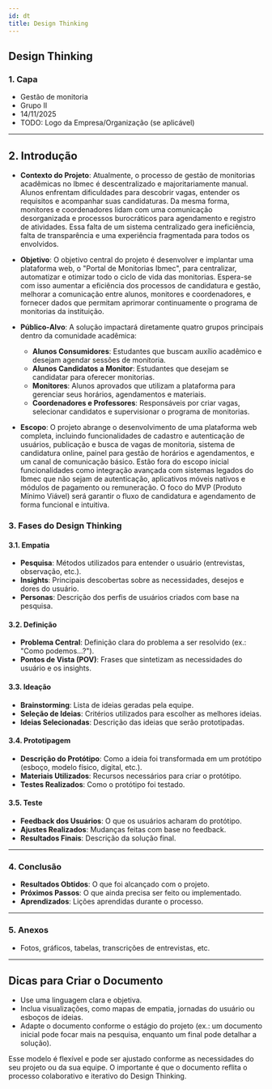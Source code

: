 ```yaml
---
id: dt
title: Design Thinking
---
```


## **Design Thinking**

### **1. Capa**

- Gestão de monitoria
- Grupo II
- 14/11/2025
- TODO: Logo da Empresa/Organização (se aplicável)

---

## 2. Introdução

* **Contexto do Projeto**: Atualmente, o processo de gestão de monitorias acadêmicas no Ibmec é descentralizado e majoritariamente manual. Alunos enfrentam dificuldades para descobrir vagas, entender os requisitos e acompanhar suas candidaturas. Da mesma forma, monitores e coordenadores lidam com uma comunicação desorganizada e processos burocráticos para agendamento e registro de atividades. Essa falta de um sistema centralizado gera ineficiência, falta de transparência e uma experiência fragmentada para todos os envolvidos.

* **Objetivo**: O objetivo central do projeto é desenvolver e implantar uma plataforma web, o "Portal de Monitorias Ibmec", para centralizar, automatizar e otimizar todo o ciclo de vida das monitorias. Espera-se com isso aumentar a eficiência dos processos de candidatura e gestão, melhorar a comunicação entre alunos, monitores e coordenadores, e fornecer dados que permitam aprimorar continuamente o programa de monitorias da instituição.

* **Público-Alvo**: A solução impactará diretamente quatro grupos principais dentro da comunidade acadêmica:
    - **Alunos Consumidores**: Estudantes que buscam auxílio acadêmico e desejam agendar sessões de monitoria.
    - **Alunos Candidatos a Monitor**: Estudantes que desejam se candidatar para oferecer monitorias.
    - **Monitores**: Alunos aprovados que utilizam a plataforma para gerenciar seus horários, agendamentos e materiais.
    - **Coordenadores e Professores**: Responsáveis por criar vagas, selecionar candidatos e supervisionar o programa de monitorias.

* **Escopo**: O projeto abrange o desenvolvimento de uma plataforma web completa, incluindo funcionalidades de cadastro e autenticação de usuários, publicação e busca de vagas de monitoria, sistema de candidatura online, painel para gestão de horários e agendamentos, e um canal de comunicação básico. Estão fora do escopo inicial funcionalidades como integração avançada com sistemas legados do Ibmec que não sejam de autenticação, aplicativos móveis nativos e módulos de pagamento ou remuneração. O foco do MVP (Produto Mínimo Viável) será garantir o fluxo de candidatura e agendamento de forma funcional e intuitiva.

### **3. Fases do Design Thinking**

#### **3.1. Empatia**

- **Pesquisa**: Métodos utilizados para entender o usuário (entrevistas, observação, etc.).
- **Insights**: Principais descobertas sobre as necessidades, desejos e dores do usuário.
- **Personas**: Descrição dos perfis de usuários criados com base na pesquisa.

#### **3.2. Definição**

- **Problema Central**: Definição clara do problema a ser resolvido (ex.: "Como podemos...?").
- **Pontos de Vista (POV)**: Frases que sintetizam as necessidades do usuário e os insights.

#### **3.3. Ideação**

- **Brainstorming**: Lista de ideias geradas pela equipe.
- **Seleção de Ideias**: Critérios utilizados para escolher as melhores ideias.
- **Ideias Selecionadas**: Descrição das ideias que serão prototipadas.

#### **3.4. Prototipagem**

- **Descrição do Protótipo**: Como a ideia foi transformada em um protótipo (esboço, modelo físico, digital, etc.).
- **Materiais Utilizados**: Recursos necessários para criar o protótipo.
- **Testes Realizados**: Como o protótipo foi testado.

#### **3.5. Teste**

- **Feedback dos Usuários**: O que os usuários acharam do protótipo.
- **Ajustes Realizados**: Mudanças feitas com base no feedback.
- **Resultados Finais**: Descrição da solução final.

---

### **4. Conclusão**

- **Resultados Obtidos**: O que foi alcançado com o projeto.
- **Próximos Passos**: O que ainda precisa ser feito ou implementado.
- **Aprendizados**: Lições aprendidas durante o processo.

---

### **5. Anexos**

- Fotos, gráficos, tabelas, transcrições de entrevistas, etc.

---

## **Dicas para Criar o Documento**

- Use uma linguagem clara e objetiva.
- Inclua visualizações, como mapas de empatia, jornadas do usuário ou esboços de ideias.
- Adapte o documento conforme o estágio do projeto (ex.: um documento inicial pode focar mais na pesquisa, enquanto um final pode detalhar a solução).

Esse modelo é flexível e pode ser ajustado conforme as necessidades do seu projeto ou da sua equipe. O importante é que o documento reflita o processo colaborativo e iterativo do Design Thinking.
